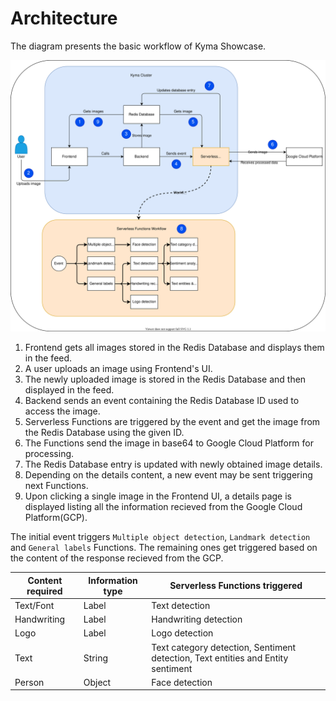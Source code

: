 # Architecture

The diagram presents the basic workflow of Kyma Showcase.

![Diagram Kyma Showcase](./assets/diagram_showcase.svg)

1. Frontend gets all images stored in the Redis Database and displays them in the feed.
2. A user uploads an image using Frontend's UI.
3. The newly uploaded image is stored in the Redis Database and then displayed in the feed.
4. Backend sends an event containing the Redis Database ID used to access the image.
5. Serverless Functions are triggered by the event and get the image from the Redis Database using the given ID.
6. The Functions send the image in base64 to Google Cloud Platform for processing.
7. The Redis Database entry is updated with newly obtained image details.
8. Depending on the details content, a new event may be sent triggering next Functions.
9. Upon clicking a single image in the Frontend UI, a details page is displayed listing all the information recieved from the Google Cloud Platform(GCP).

The initial event triggers `Multiple object detection`, `Landmark detection` and `General labels` Functions. The remaining ones get triggered based on the content of the response recieved from the GCP.

| Content required | Information type | Serverless Functions triggered |
|-----------|-------------|-------------|
| Text/Font | Label | Text detection |
| Handwriting | Label | Handwriting detection |
| Logo | Label | Logo detection|
| Text | String | Text category detection, Sentiment detection, Text entities and Entity sentiment |
| Person | Object | Face detection |
